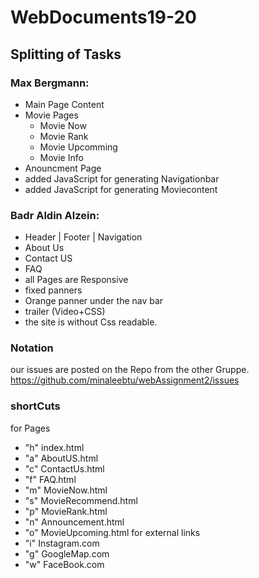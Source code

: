 # WebDocuments19-20

## Splitting of Tasks

### Max Bergmann:
- Main Page Content
- Movie Pages
  - Movie Now
  - Movie Rank
  - Movie Upcomming
  - Movie Info
- Anouncment Page
- added JavaScript for generating Navigationbar
- added JavaScript for generating Moviecontent

### Badr Aldin Alzein:
- Header | Footer | Navigation  
- About Us
- Contact US
- FAQ
- all Pages are Responsive
- fixed panners 
- Orange panner under the nav bar
- trailer (Video+CSS)
- the site is without Css readable.


### Notation 
our issues are posted on the Repo from the other Gruppe. 
https://github.com/minaleebtu/webAssignment2/issues

### shortCuts
for Pages 
 - "h" index.html 
 - "a" AboutUS.html 
 - "c" ContactUs.html
 - "f" FAQ.html
 - "m" MovieNow.html
 - "s" MovieRecommend.html  
 - "p" MovieRank.html
 - "n" Announcement.html
 - "o" MovieUpcoming.html
for external links
 - "i" Instagram.com
 - "g" GoogleMap.com
 - "w" FaceBook.com
